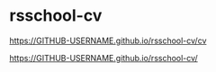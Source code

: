 # rsschool-cv
https://GITHUB-USERNAME.github.io/rsschool-cv/cv
    
https://GITHUB-USERNAME.github.io/rsschool-cv/
